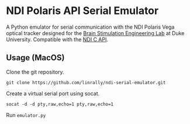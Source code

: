 # NDI Polaris API Serial Emulator
A Python emulator for serial communication with the NDI Polaris Vega optical tracker designed for the [Brain Stimulation Engineering Lab](https://sites.google.com/view/bsel/) at Duke University. Compatible with the [NDI C API](https://github.com/PlusToolkit/ndicapi/tree/master).

## Usage (MacOS)
Clone the git repository.
```
git clone https://github.com/linrally/ndi-serial-emulator.git
```

Create a virtual serial port using socat.

```
socat -d -d pty,raw,echo=1 pty,raw,echo=1
```

Run `emulator.py`
